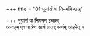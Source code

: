 +++
title = "01 भूयांसं वा नियममिच्छन्न्"

+++
भूयांसं वा नियमम् इच्छन्न्  
अन्वहम् एव पात्रेण सायं प्रातर् अर्थम् आहरेत् १